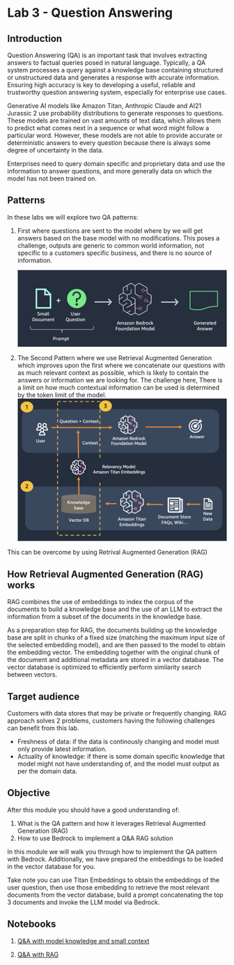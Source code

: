 # Lab 3 - Question Answering

## Introduction

Question Answering (QA) is an important task that involves extracting answers to factual queries posed in natural language. Typically, a QA system processes a query against a knowledge base containing structured or unstructured data and generates a response with accurate information. Ensuring high accuracy is key to developing a useful, reliable and trustworthy question answering system, especially for enterprise use cases. 

Generative AI models like Amazon Titan, Anthropic Claude and AI21 Jurassic 2 use probability distributions to generate responses to questions. These models are trained on vast amounts of text data, which allows them to predict what comes next in a sequence or what word might follow a particular word. However, these models are not able to provide accurate or deterministic answers to every question because there is always some degree of uncertainty in the data. 

Enterprises need to query domain specific and proprietary data and use the information to answer questions, and more generally data on which the model has not been trained on.

## Patterns

In these labs we will explore two QA patterns:

1. First where questions are sent to the model where by we will get answers based on the base model with no modifications.
This poses a challenge,
outputs are generic to common world information, not specific to a customers specific business, and there is no source of information.

    ![Q&A](./images/51-simple-rag.png)

2. The Second Pattern where we use Retrieval Augmented Generation which improves upon the first where we concatenate our questions with as much relevant context as possible, which is likely to contain the answers or information we are looking for.
The challenge here, There is a limit on how much contextual information can be used is determined by the token limit of the model.
    ![RAG Q&A](./images/52-rag-with-external-data.png)

This can be overcome by using Retrival Augmented Generation (RAG) 

## How Retrieval Augmented Generation (RAG) works

RAG combines the use of embeddings to index the corpus of the documents to build a knowledge base and the use of an LLM to extract the information from a subset of the documents in the knowledge base. 


As a preparation step for RAG, the documents building up the knowledge base are split in chunks of a fixed size (matching the maximum input size of the selected embedding model), and are then passed to the model to obtain the embedding vector. The embedding together with the original chunk of the document and additional metadata are stored in a vector database. The vector database is optimized to efficiently perform similarity search between vectors.

## Target audience
Customers with data stores that may be private or frequently changing. RAG approach solves 2 problems, customers having the following challenges can benefit from this lab.
- Freshness of data: if the data is continously changing and model must only provide latest information.
- Actuality of knowledge: if there is some domain specific knowledge that model might not have understanding of, and the model must output as per the domain data.

## Objective

After this module you should have a good understanding of:

1. What is the QA pattern and how it leverages Retrieval Augmented Generation (RAG)
2. How to use Bedrock to implement a Q&A RAG solution


In this module we will walk you through how to implement the QA pattern with Bedrock. 
Additionally, we have prepared the embeddings to be loaded in the vector database for you. 

Take note you can use Titan Embeddings to obtain the embeddings of the user question, then use those embedding to retrieve the most relevant documents from the vector database, build a prompt concatenating the top 3 documents and invoke the LLM model via Bedrock.

## Notebooks

1. [Q&A with model knowledge and small context](./00_qa_w_bedrock_titan.ipynb)

2. [Q&A with RAG](./01_qa_w_rag_claude.ipynb)